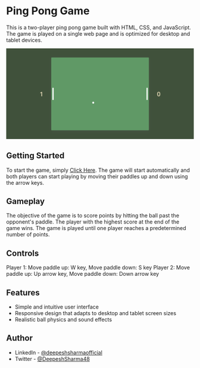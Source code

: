# Ping Pong Game

This is a two-player ping pong game built with HTML, CSS, and JavaScript. The game is played on a single web page and is optimized for desktop and tablet devices.

![Ping Pong Game Screenshot](./screenshots/ping-pong-screenshot.png)

## Getting Started
To start the game, simply [Click Here](https://ping-pong-game-deepesh.netlify.app/). The game will start automatically and both players can start playing by moving their paddles up and down using the arrow keys.

## Gameplay
The objective of the game is to score points by hitting the ball past the opponent's paddle. The player with the highest score at the end of the game wins. The game is played until one player reaches a predetermined number of points.

## Controls
Player 1: Move paddle up: W key, Move paddle down: S key
Player 2: Move paddle up: Up arrow key, Move paddle down: Down arrow key

## Features
- Simple and intuitive user interface
- Responsive design that adapts to desktop and tablet screen sizes
- Realistic ball physics and sound effects
<!-- - Score tracker for both players -->


## Author
- LinkedIn - [@deepeshsharmaofficial](https://www.linkedin.com/in/deepeshsharmaofficial/)
- Twitter - [@DeepeshSharma48](https://www.twitter.com/@DeepeshSharma48)